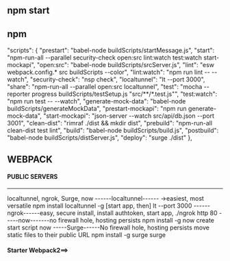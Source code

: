 ## npm start
## npm   
  "scripts": {
    "prestart": "babel-node buildScripts/startMessage.js",
    "start": "npm-run-all --parallel security-check open:src lint:watch test:watch start-mockapi",
    "open:src": "babel-node buildScripts/srcServer.js",
    "lint": "esw webpack.config.* src buildScripts --color",
    "lint:watch": "npm run lint -- --watch",
    "security-check": "nsp check",
    "localtunnel": "lt --port 3000",
    "share": "npm-run-all --parallel open:src localtunnel",
    "test": "mocha --reporter progress buildScripts/testSetup.js \"src/**/*.test.js\"",
    "test:watch": "npm run test -- --watch",
    "generate-mock-data": "babel-node buildScripts/generateMockData",
    "prestart-mockapi": "npm run generate-mock-data",
    "start-mockapi": "json-server --watch src/api/db.json --port 3001",
    "clean-dist": "rimraf ./dist && mkdir dist",
    "prebuild": "npm-run-all clean-dist test lint",
    "build": "babel-node buildScripts/build.js",
    "postbuild": "babel-node buildScripts/distServer.js",
    "deploy": "surge ./dist"
  },

## WEBPACK

#### PUBLIC SERVERS
 ----------------------
 localtunnel, ngrok, Surge, now
------localtunnel------ ->easiest, most versatile
 npm install localtunnel -g
[start app, then] 
lt --port 3000
------ngrok------easy, secure
install, install authtoken, start app, ./ngrok http 80
-----now-------no firewall hole, hosting persists
npm install -g now
create start script
now
-----Surge------No firewall hole, hosting persists
move static files to their public URL
npm install -g surge
surge
#### Starter Webpack2==> <script src="https://gist.github.com/coryhouse/d611e83e432f3ae65cc46ebb9b599930.js"></script>

